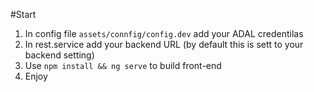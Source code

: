 #Start 

  1. In config file `assets/connfig/config.dev` add your ADAL credentilas
  2. In rest.service add your backend URL (by default this is sett to your backend setting)
  3. Use `npm install && ng serve` to build front-end
  4. Enjoy
